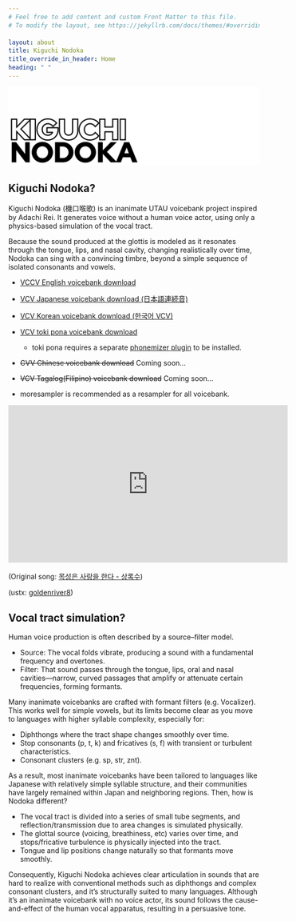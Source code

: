 ```yaml
---
# Feel free to add content and custom Front Matter to this file.
# To modify the layout, see https://jekyllrb.com/docs/themes/#overriding-theme-defaults

layout: about
title: Kiguchi Nodoka
title_override_in_header: Home
heading: " "
---
```


![Kiguchi Nodoka](/assets/images/images/kiguchi_nodoka.png)

## Kiguchi Nodoka?

Kiguchi Nodoka (機口喉歌) is an inanimate UTAU voicebank project inspired by Adachi Rei. It generates voice without a human voice actor, using only a physics-based simulation of the vocal tract.

Because the sound produced at the glottis is modeled as it resonates through the tongue, lips, and nasal cavity, changing realistically over time, Nodoka can sing with a convincing timbre, beyond a simple sequence of isolated consonants and vowels.

* [VCCV English voicebank download](https://github.com/yangpa-onyon/kiguchi-nodoka-official-web/releases/download/beta_0.3.0_preview2/KIGUCHI_NODOKA_EN.zip)

* [VCV Japanese voicebank download (日本語連続音)](https://github.com/yangpa-onyon/kiguchi-nodoka-official-web/releases/download/beta_0.3.0_preview2/KIGUCHI_NODOKA_JA.zip)

* [VCV Korean voicebank download (한국어 VCV)](https://github.com/yangpa-onyon/kiguchi-nodoka-official-web/releases/download/beta_0.3.0_preview2/KIGUCHI_NODOKA_KO.zip)

* [VCV toki pona voicebank download](https://github.com/yangpa-onyon/kiguchi-nodoka-official-web/releases/download/beta_0.3.0_preview2/KIGUCHI_NODOKA_TOK.zip)

  * toki pona requires a separate [phonemizer plugin](https://github.com/yangpa-onyon/kiguchi-nodoka-official-web/releases/download/beta_0.3.0_preview2/TokiPonaPhonemizer.dll) to be installed.

* ~~CVV Chinese voicebank download~~ Coming soon...

* ~~VCV Tagalog(Filipino) voicebank download~~ Coming soon...

* moresampler is recommended as a resampler for all voicebank.

<iframe width="560" height="315" src="https://www.youtube.com/embed/Y-0FhxAVppM?si=gFeDELW0zvrx8Vuc" title="YouTube video player" frameborder="0" allow="accelerometer; autoplay; clipboard-write; encrypted-media; gyroscope; picture-in-picture; web-share" referrerpolicy="strict-origin-when-cross-origin" allowfullscreen></iframe>

(Original song: [목성은 사랑을 한다 - 상록수](https://youtu.be/YfbYaT-PiKc?feature=shared))

(ustx: [goldenriver8](https://youtu.be/Ho5hrOG2DBc?feature=shared))

## Vocal tract simulation?

Human voice production is often described by a source–filter model.

* Source: The vocal folds vibrate, producing a sound with a fundamental frequency and overtones.
* Filter: That sound passes through the tongue, lips, oral and nasal cavities—narrow, curved passages that amplify or attenuate certain frequencies, forming formants.

Many inanimate voicebanks are crafted with formant filters (e.g. Vocalizer). This works well for simple vowels, but its limits become clear as you move to languages with higher syllable complexity, especially for:

* Diphthongs where the tract shape changes smoothly over time.
* Stop consonants (p, t, k) and fricatives (s, f) with transient or turbulent characteristics.
* Consonant clusters (e.g. sp, str, znt).

As a result, most inanimate voicebanks have been tailored to languages like Japanese with relatively simple syllable structure, and their communities have largely remained within Japan and neighboring regions. Then, how is Nodoka different?

* The vocal tract is divided into a series of small tube segments, and reflection/transmission due to area changes is simulated physically.
* The glottal source (voicing, breathiness, etc) varies over time, and stops/fricative turbulence is physically injected into the tract.
* Tongue and lip positions change naturally so that formants move smoothly.

Consequently, Kiguchi Nodoka achieves clear articulation in sounds that are hard to realize with conventional methods such as diphthongs and complex consonant clusters, and it’s structurally suited to many languages. Although it’s an inanimate voicebank with no voice actor, its sound follows the cause-and-effect of the human vocal apparatus, resulting in a persuasive tone.